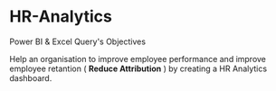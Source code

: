 # HR-Analytics
Power BI &amp; Excel Query's 
 Objectives 

 Help an organisation to improve employee performance and improve employee retantion ( **Reduce Attribution** ) by creating a HR Analytics dashboard.

 

